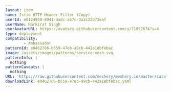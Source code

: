 ```yaml
---
layout: item
name: Istio HTTP Header Filter (Copy)
userId: e0124940-8941-4adc-a57c-3a3c22b73eaf
userName: Harkirat Singh
userAvatarURL: https://avatars.githubusercontent.com/u/71957674?v=4
type: deployment
compatibility: 
        - Ambassador
patternId: e0462706-b559-47eb-a9cb-442a1ebfebac
image: /assets/images/patterns/service-mesh.svg
patternInfo: |
  nothing
patternCaveats: |
  nothing
URL: 'https://raw.githubusercontent.com/meshery/meshery.io/master/catalog/e0462706-b559-47eb-a9cb-442a1ebfebac.yaml'
downloadLink: e0462706-b559-47eb-a9cb-442a1ebfebac.yaml
---
```

